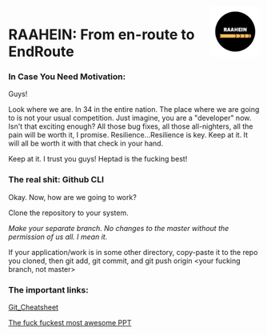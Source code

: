 <img src="images_git/RAAHEIN.png" align="right" width = 100>

# RAAHEIN: From en-route to EndRoute


<h3> In Case You Need Motivation: </h3>

Guys! 

Look where we are. In 34 in the entire nation. The place where we are going to is not your usual competition. Just imagine, you are a "developer" now. Isn't that exciting enough? All those bug fixes, all those all-nighters, all the pain will be worth it, I promise. Resilience...Resilience is key.  Keep at it. It will all be worth it with that check in your hand.

Keep at it. I trust you guys! Heptad is the fucking best!

<h3>The real shit: Github CLI </h3>

<p>
  
  Okay. Now, how are we going to work? 
  
  Clone the repository to your system.
  
  *Make your separate branch. No changes to the master without the permission of us all. I mean it.*
  
  If your application/work is in some other directory, copy-paste it to the repo you cloned, then git add, git commit, and
  git push origin <your fucking branch, not master>
  
</p>

<h3> The important links: </h3>

[Git_Cheatsheet](https://www.atlassian.com/git/tutorials/atlassian-git-cheatsheet)




[The fuck fuckest most awesome PPT](https://drive.google.com/open?id=1CdXftWQrEZvVZIUI--Ng9BFYvYJpj_Ei)
